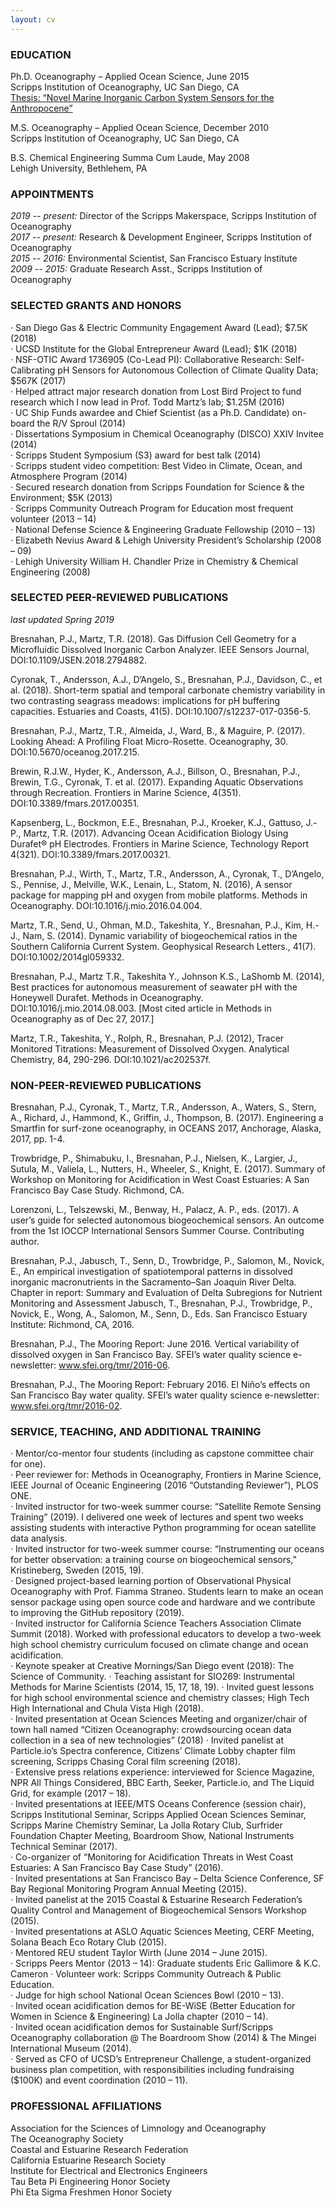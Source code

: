 ```yaml
---
layout: cv
---
```

### EDUCATION
Ph.D. Oceanography – Applied Ocean Science, June 2015  
Scripps Institution of Oceanography, UC San Diego, CA  
[Thesis: “Novel Marine Inorganic Carbon System Sensors for the Anthropocene”](https://escholarship.org/uc/item/9q30f3qr)  

M.S. Oceanography – Applied Ocean Science, December 2010  
Scripps Institution of Oceanography, UC San Diego, CA

B.S. Chemical Engineering Summa Cum Laude, May 2008  
Lehigh University, Bethlehem, PA

### APPOINTMENTS
_2019 -- present:_  Director of the Scripps Makerspace, Scripps Institution of Oceanography  
_2017 -- present:_  Research & Development Engineer, Scripps Institution of Oceanography  
_2015 -- 2016:_  Environmental Scientist, San Francisco Estuary Institute  
_2009 -- 2015:_  Graduate Research Asst., Scripps Institution of Oceanography

### SELECTED GRANTS AND HONORS
·	San Diego Gas & Electric Community Engagement Award (Lead); $7.5K (2018)  
·	UCSD Institute for the Global Entrepreneur Award (Lead); $1K (2018)  
·	NSF-OTIC Award 1736905 (Co-Lead PI): Collaborative Research: Self-Calibrating pH Sensors for Autonomous Collection of Climate Quality Data; $567K (2017)  
·	Helped attract major research donation from Lost Bird Project to fund research which I now lead in Prof. Todd Martz’s lab; $1.25M (2016)  
·	UC Ship Funds awardee and Chief Scientist (as a Ph.D. Candidate) on-board the R/V Sproul (2014)  
·	Dissertations Symposium in Chemical Oceanography (DISCO) XXIV Invitee (2014)  
·	Scripps Student Symposium (S3) award for best talk (2014)  
·	Scripps student video competition: Best Video in Climate, Ocean, and Atmosphere Program (2014)  
·	Secured research donation from Scripps Foundation for Science & the Environment; $5K (2013)  
·	Scripps Community Outreach Program for Education most frequent volunteer (2013 – 14)  
·	National Defense Science & Engineering Graduate Fellowship (2010 – 13)  
·	Elizabeth Nevius Award & Lehigh University President’s Scholarship (2008 – 09)  
·	Lehigh University William H. Chandler Prize in Chemistry & Chemical Engineering (2008)  

### SELECTED PEER-REVIEWED PUBLICATIONS
_last updated Spring 2019_

Bresnahan, P.J., Martz, T.R. (2018). Gas Diffusion Cell Geometry for a Microfluidic Dissolved Inorganic Carbon Analyzer. IEEE Sensors Journal, DOI:10.1109/JSEN.2018.2794882.

Cyronak, T., Andersson, A.J., D’Angelo, S., Bresnahan, P.J., Davidson, C., et al. (2018). Short-term spatial and temporal carbonate chemistry variability in two contrasting seagrass meadows: implications for pH buffering capacities. Estuaries and Coasts, 41(5). DOI:10.1007/s12237-017-0356-5.

Bresnahan, P.J., Martz, T.R., Almeida, J., Ward, B., & Maguire, P. (2017). Looking Ahead: A Profiling Float Micro-Rosette. Oceanography, 30. DOI:10.5670/oceanog.2017.215.

Brewin, R.J.W., Hyder, K., Andersson, A.J., Billson, O., Bresnahan, P.J., Brewin, T.G., Cyronak, T. et al. (2017). Expanding Aquatic Observations through Recreation. Frontiers in Marine Science, 4(351). DOI:10.3389/fmars.2017.00351.

Kapsenberg, L., Bockmon, E.E., Bresnahan, P.J., Kroeker, K.J., Gattuso, J.-P., Martz, T.R. (2017). Advancing Ocean Acidification Biology Using Durafet® pH Electrodes. Frontiers in Marine Science, Technology Report 4(321). DOI:10.3389/fmars.2017.00321.

Bresnahan, P.J., Wirth, T., Martz, T.R., Andersson, A., Cyronak, T., D’Angelo, S., Pennise, J., Melville, W.K., Lenain, L., Statom, N. (2016), A sensor package for mapping pH and oxygen from mobile platforms. Methods in Oceanography. DOI:10.1016/j.mio.2016.04.004.

Martz, T.R., Send, U., Ohman, M.D., Takeshita, Y., Bresnahan, P.J., Kim, H.-J., Nam, S. (2014). Dynamic variability of biogeochemical ratios in the Southern California Current System. Geophysical Research Letters., 41(7). DOI:10.1002/2014gl059332.

Bresnahan, P.J., Martz T.R., Takeshita Y., Johnson K.S., LaShomb M. (2014), Best practices for autonomous measurement of seawater pH with the Honeywell Durafet. Methods in Oceanography. DOI:10.1016/j.mio.2014.08.003.
[Most cited article in Methods in Oceanography as of Dec 27, 2017.]

Martz, T.R., Takeshita, Y., Rolph, R., Bresnahan, P.J. (2012), Tracer Monitored Titrations: Measurement of Dissolved Oxygen. Analytical Chemistry, 84, 290-296. DOI:10.1021/ac202537f.

### NON-PEER-REVIEWED PUBLICATIONS
Bresnahan, P.J., Cyronak, T., Martz, T.R., Andersson, A., Waters, S., Stern, A., Richard, J., Hammond, K., Griffin, J., Thompson, B. (2017). Engineering a Smartfin for surf-zone oceanography, in OCEANS 2017, Anchorage, Alaska, 2017, pp. 1-4.

Trowbridge, P., Shimabuku, I., Bresnahan, P.J., Nielsen, K., Largier, J., Sutula, M., Valiela, L., Nutters, H., Wheeler, S., Knight, E. (2017). Summary of Workshop on Monitoring for Acidification in West Coast Estuaries: A San Francisco Bay Case Study. Richmond, CA.

Lorenzoni, L., Telszewski, M., Benway, H., Palacz, A. P., eds. (2017). A user’s guide for selected autonomous biogeochemical sensors. An outcome from the 1st IOCCP International Sensors Summer Course. Contributing author.

Bresnahan, P.J., Jabusch, T., Senn, D., Trowbridge, P., Salomon, M., Novick, E., An empirical investigation of spatiotemporal patterns in dissolved inorganic macronutrients in the Sacramento–San Joaquin River Delta. Chapter in report: Summary and Evaluation of Delta Subregions for Nutrient Monitoring and Assessment Jabusch, T., Bresnahan, P.J., Trowbridge, P., Novick, E., Wong, A., Salomon, M., Senn, D., Eds. San Francisco Estuary Institute: Richmond, CA, 2016.

Bresnahan, P.J., The Mooring Report: June 2016. Vertical variability of dissolved oxygen in San Francisco Bay. SFEI’s water quality science e-newsletter: www.sfei.org/tmr/2016-06.

Bresnahan, P.J., The Mooring Report: February 2016. El Niño’s effects on San Francisco Bay water quality. SFEI’s water quality science e-newsletter: www.sfei.org/tmr/2016-02.

### SERVICE, TEACHING, AND ADDITIONAL TRAINING
·	Mentor/co-mentor four students (including as capstone committee chair for one).   
·	Peer reviewer for: Methods in Oceanography, Frontiers in Marine Science, IEEE Journal of Oceanic Engineering (2016 “Outstanding Reviewer”), PLOS ONE.  
·	Invited instructor for two-week summer course: “Satellite Remote Sensing Training” (2019). I delivered one week of lectures and spent two weeks assisting students with interactive Python programming for ocean satellite data analysis.  
·	Invited instructor for two-week summer course: “Instrumenting our oceans for better observation: a training course on biogeochemical sensors,” Kristineberg, Sweden (2015, 19).  
·	Designed project-based learning portion of Observational Physical Oceanography with Prof. Fiamma Straneo. Students learn to make an ocean sensor package using open source code and hardware and we contribute to improving the GitHub repository (2019).  
·	Invited instructor for California Science Teachers Association Climate Summit (2018). Worked with professional educators to develop a two-week high school chemistry curriculum focused on climate change and ocean acidification.  
·	Keynote speaker at Creative Mornings/San Diego event (2018): The Science of Community.
·	Teaching assistant for SIO269: Instrumental Methods for Marine Scientists (2014, 15, 17, 18, 19).
·	Invited guest lessons for high school environmental science and chemistry classes; High Tech High International and Chula Vista High (2018).  
·	Invited presentation at Ocean Sciences Meeting and organizer/chair of town hall named “Citizen Oceanography: crowdsourcing ocean data collection in a sea of new technologies” (2018)
·	Invited panelist at Particle.io’s Spectra conference, Citizens’ Climate Lobby chapter film screening, Scripps Chasing Coral film screening (2018).  
·	Extensive press relations experience: interviewed for Science Magazine, NPR All Things Considered, BBC Earth, Seeker, Particle.io, and The Liquid Grid, for example (2017 – 18).  
·	Invited presentations at IEEE/MTS Oceans Conference (session chair), Scripps Institutional Seminar, Scripps Applied Ocean Sciences Seminar, Scripps Marine Chemistry Seminar, La Jolla Rotary Club, Surfrider Foundation Chapter Meeting, Boardroom Show, National Instruments Technical Seminar (2017).  
·	Co-organizer of “Monitoring for Acidification Threats in West Coast Estuaries: A San Francisco Bay Case Study” (2016).  
·	Invited presentations at San Francisco Bay – Delta Science Conference, SF Bay Regional Monitoring Program Annual Meeting (2015).  
·	Invited panelist at the 2015 Coastal & Estuarine Research Federation’s Quality Control and Management of Biogeochemical Sensors Workshop (2015).  
·	Invited presentations at ASLO Aquatic Sciences Meeting, CERF Meeting, Solana Beach Eco Rotary Club (2015).  
·	Mentored REU student Taylor Wirth (June 2014 – June 2015).  
·	Scripps Peers Mentor (2013 – 14): Graduate students Eric Gallimore & K.C. Cameron
·	Volunteer work: Scripps Community Outreach & Public Education.  
·	Judge for high school National Ocean Sciences Bowl (2010 – 13).  
·	Invited ocean acidification demos for BE-WiSE (Better Education for Women in Science & Engineering) La Jolla chapter (2010 – 14).  
·	Invited ocean acidification demos for Sustainable Surf/Scripps Oceanography collaboration @ The Boardroom Show  (2014) & The Mingei International Museum (2014).  
·	Served as CFO of UCSD’s Entrepreneur Challenge, a student-organized business plan competition, with responsibilities including fundraising ($100K) and event coordination (2010 – 11).  

### PROFESSIONAL AFFILIATIONS
Association for the Sciences of Limnology and Oceanography  
The Oceanography Society  
Coastal and Estuarine Research Federation  
California Estuarine Research Society  
Institute for Electrical and Electronics Engineers  
Tau Beta Pi Engineering Honor Society  
Phi Eta Sigma Freshmen Honor Society
